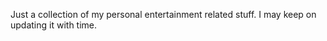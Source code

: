 Just a collection of my personal entertainment related stuff.
I may keep on updating it with time. 
